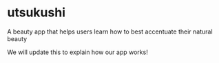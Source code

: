 # utsukushi
A beauty app that helps users learn how to best accentuate their natural beauty

We will update this to explain how our app works!
